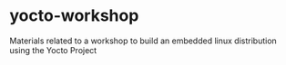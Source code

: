 # yocto-workshop
Materials related to a workshop to build an embedded linux distribution using the Yocto Project
